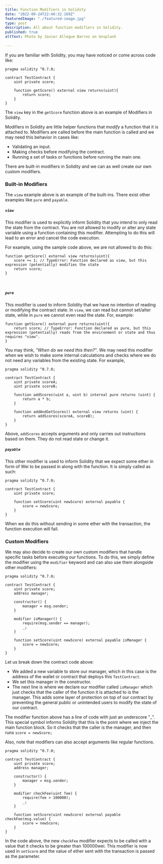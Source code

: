 ```yaml
---
title: Function Modifiers in Solidity
date: "2022-09-24T22:40:32.169Z"
featuredImage: "./featured-image.jpg"
type: post
description: All about function modifiers in Solidity.
published: true
altText: Photo by Javier Allegue Barros on Unsplash
  
---
```


If you are familiar with Solidity, you may have noticed or come across code like:
```sol
pragma solidity ^0.7.0;

contract TestContract {
    uint private score;

    function getScore() external view returns(uint){
        return score;
    }
}
```

The `view` key in the `getScore` function above is an example of Modifiers in Solidity.

Modifiers in Solidity are little helper functions that _modify_ a function that it is attached to. Modifiers are called before the main function is called and we may need this behavior in cases like:
- Validating an input.
- Making checks before modifying the contract.
- Running a set of tasks or functions before running the main one.

There are built-in modifiers in Solidity and we can as well create our own custom modifiers.

### Built-in Modifiers
The `view` example above is an example of the built-ins. There exist other examples like `pure` and `payable`.

##### `view`
This modifier is used to explicitly inform Solidity that you intend to only read the state from the contract. You are not allowed to modify or alter any state variable using a function containing this modifier. Attempting to do this will lead to an error and cancel the code execution.

For example, using the sample code above, we are not allowed to do this:
```sol
function getScore() external view returns(uint){
    score += 1; // TypeError: Function declared as view, but this expression (potentially) modifies the state
    return score;
}
 ```
<br>

##### `pure`
This modifier is used to inform Solidity that we have no intention of reading or modifying the contract state. In `view`, we can read but cannot set/alter state, while in `pure` we cannot even read the state. For, example:
```sol
function getScore() external pure returns(uint){
    return score; // TypeError: Function declared as pure, but this expression (potentially) reads from the environment or state and thus requires "view".
}
 ```

You may think, _"When do we need this then?"_. We may need this modifier when we wish to make some internal calculations and checks where we do not need any variables from the existing state. For example,
```solidity
pragma solidity ^0.7.0;

contract TestContract {
    uint private scoreA;
    uint private scoreB;

    function addScores(uint a, uint b) internal pure returns (uint) {
        return a * b;
    }

    function addAndGetScores() external view returns (uint) {
        return addScores(scoreA, scoreB);
    }
}
```
Above, `addScores` accepts arguments and only carries out instructions based on them. They do not read state or change it.

##### `payable`
This other modifier is used to inform Solidity that we expect some ether in form of Wei to be passed in along with the function. It is simply called as such:
```solidity
pragma solidity ^0.7.0;

contract TestContract {
    uint private score;

    function setScore(uint newScore) external payable {
        score = newScore;
    }
}
```
When we do this without sending in some ether with the transaction, the function execution will fail.

### Custom Modifiers
We may also decide to create our own custom modifiers that handle specific tasks before executing our functions. To do this, we simply define the modifier using the `modifier` keyword and can also use them alongside other modifiers:
```sol
pragma solidity ^0.7.0;

contract TestContract {
    uint private score;
    address manager;

    constructor() {
        manager = msg.sender;
    }

    modifier isManager() {
        require(msg.sender == manager);
        _;
    }

    function setScore(uint newScore) external payable isManager {
        score = newScore;
    }
}
```
Let us break down the contract code above:
- We added a new variable to store our manager, which in this case is the address of the wallet or contract that deploys this `TestContract`.
- We set this manager in the constructor.
- The next line is where we declare our modifier called `isManager` which just checks that the caller of the function it is attached to is the manager. This adds some layer of protection on top of our contract by preventing the general public or unintended users to modify the state of our contract.

The modifier function above has a line of code with just an underscore "_". This special symbol informs Solidity that this is the point where we inject the main function block. So it checks that the caller is the manager, and then runs `score = newScore;`

Also, note that modifiers can also accept arguments like regular functions.
```sol
pragma solidity ^0.7.0;

contract TestContract {
    uint private score;
    address manager;

    constructor() {
        manager = msg.sender;
    }

    modifier checkFee(uint fee) {
        require(fee > 100000);
        _;
    }

    function setScore(uint newScore) external payable checkFee(msg.value) {
        score = newScore;
    }
}
```

In the code above, the new `checkFee` modifier expects to be called with a value that it checks to be greater than 100000wei. This modifier is now used in `setScore` and the value of ether sent with the transaction is passed as the parameter.
